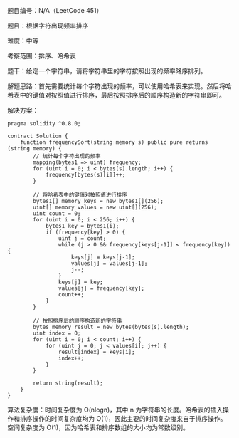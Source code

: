 题目编号：N/A（LeetCode 451）

题目：根据字符出现频率排序

难度：中等

考察范围：排序、哈希表

题干：给定一个字符串，请将字符串里的字符按照出现的频率降序排列。

解题思路：首先需要统计每个字符出现的频率，可以使用哈希表来实现。然后将哈希表中的键值对按照值进行排序，最后按照排序后的顺序构造新的字符串即可。

解决方案：

```solidity
pragma solidity ^0.8.0;

contract Solution {
    function frequencySort(string memory s) public pure returns (string memory) {
        // 统计每个字符出现的频率
        mapping(bytes1 => uint) frequency;
        for (uint i = 0; i < bytes(s).length; i++) {
            frequency[bytes(s)[i]]++;
        }
        
        // 将哈希表中的键值对按照值进行排序
        bytes1[] memory keys = new bytes1[](256);
        uint[] memory values = new uint[](256);
        uint count = 0;
        for (uint i = 0; i < 256; i++) {
            bytes1 key = bytes1(i);
            if (frequency[key] > 0) {
                uint j = count;
                while (j > 0 && frequency[keys[j-1]] < frequency[key]) {
                    keys[j] = keys[j-1];
                    values[j] = values[j-1];
                    j--;
                }
                keys[j] = key;
                values[j] = frequency[key];
                count++;
            }
        }
        
        // 按照排序后的顺序构造新的字符串
        bytes memory result = new bytes(bytes(s).length);
        uint index = 0;
        for (uint i = 0; i < count; i++) {
            for (uint j = 0; j < values[i]; j++) {
                result[index] = keys[i];
                index++;
            }
        }
        
        return string(result);
    }
}
```

算法复杂度：时间复杂度为 O(nlogn)，其中 n 为字符串的长度。哈希表的插入操作和排序操作的时间复杂度均为 O(1)，因此主要的时间复杂度来自于排序操作。空间复杂度为 O(1)，因为哈希表和排序数组的大小均为常数级别。